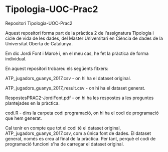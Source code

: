 # Tipologia-UOC-Prac2

Repositori Tipologia-UOC-Prac2

Aquest repositori forma part de la pràctica 2 de l'assignatura Tipologia i cicle de vida de les dades, del Màster Universitari en Ciència de dades de la Universitat Oberta de Catalunya.

Em dic Jordi Font i Marcé i, en el meu cas, he fet la pràctica de forma individual.

En aquest repositori trobareu els següents fitxers:

ATP_jugadors_guanys_2017.csv - on hi ha el dataset original.

ATP_jugadors_guanys_2017_result.csv - on hi ha el dataset generat.

RespostesPRAC2-JordiFont.pdf - on hi ha les respostes a les preguntes plantejades en la pràctica.

codi.R - dins la carpeta codi programació, on hi ha el codi de programació que hem generat.


Cal tenir en compte que tot el codi té el dataset original, ATP_jugadors_guanys_2017.csv, com a única font de dades. El dataset generat, només es crea al final de la pràctica. Per tant, perquè el codi de programació funcioni s'ha de carregar el dataset original.
